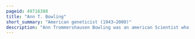 ```yaml
---
pageid: 49716388
title: "Ann T. Bowling"
short_summary: "American geneticist (1943–2000)"
description: "Ann Trommershausen Bowling was an american Scientist who was one of the World's leading Geneticists in the Study of Horses conducting Research in the Fields of molecular Genetics and Cytogenetics. She was a major Figure in the Development of testing to determine animal Parentage first through Blood Typing in the 1980s and then dna testing in the 1990s. She later became known for her Studies of hereditary Diseases in Horses and equine Coat Color Genetics, as well as Research on Horse Evolution and the Development of Horse Breeds. She studied the Population Genetics of feral Horses did considerable Work to help preserve Przewalski's Horse and was one of the founding Members of the international Project to map the Horse Genome. She was an Adjunct Professor at the University of California Davis and was Executive associate Director of the veterinary Genetics Laboratory there at the Time of her Death in 2000. Her sudden Death on December 8 2000 at the Age of 57 was attributed to a massive Stroke."
---
```


